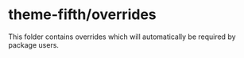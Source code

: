 # theme-fifth/overrides

This folder contains overrides which will automatically be required by package users.

